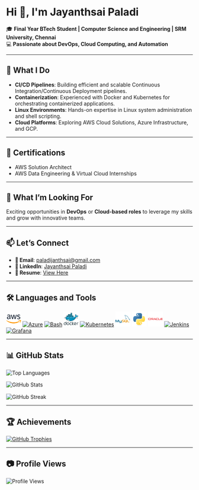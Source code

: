 # Hi 👋, I'm Jayanthsai Paladi  
🎓 **Final Year BTech Student | Computer Science and Engineering | SRM University, Chennai**  
💻 **Passionate about DevOps, Cloud Computing, and Automation**  

---

## 🚀 What I Do  
- **CI/CD Pipelines**: Building efficient and scalable Continuous Integration/Continuous Deployment pipelines.  
- **Containerization**: Experienced with Docker and Kubernetes for orchestrating containerized applications.  
- **Linux Environments**: Hands-on expertise in Linux system administration and shell scripting.  
- **Cloud Platforms**: Exploring AWS Cloud Solutions, Azure Infrastructure, and GCP.  

---

## 📜 Certifications  
- AWS Solution Architect  
- AWS Data Engineering & Virtual Cloud Internships  

---

## 👀 What I’m Looking For  
Exciting opportunities in **DevOps** or **Cloud-based roles** to leverage my skills and grow with innovative teams.  

---

## 📫 Let’s Connect  
- **📧 Email**: [paladijanthsai@gmail.com](mailto:paladijanthsai@gmail.com)  
- **💼 LinkedIn**: [Jayanthsai Paladi](https://www.linkedin.com/in/jayanthsai-paladi-55855825a)  
- **📄 Resume**: [View Here](https://tinyurl.com/Resumepjs)  

---

## 🛠️ Languages and Tools  
<p align="left"> 
  <a href="https://aws.amazon.com" target="_blank"><img src="https://raw.githubusercontent.com/devicons/devicon/master/icons/amazonwebservices/amazonwebservices-original-wordmark.svg" alt="AWS" width="40" height="40"/></a>
  <a href="https://azure.microsoft.com/en-in/" target="_blank"><img src="https://www.vectorlogo.zone/logos/microsoft_azure/microsoft_azure-icon.svg" alt="Azure" width="40" height="40"/></a>
  <a href="https://www.gnu.org/software/bash/" target="_blank"><img src="https://www.vectorlogo.zone/logos/gnu_bash/gnu_bash-icon.svg" alt="Bash" width="40" height="40"/></a>
  <a href="https://www.docker.com/" target="_blank"><img src="https://raw.githubusercontent.com/devicons/devicon/master/icons/docker/docker-original-wordmark.svg" alt="Docker" width="40" height="40"/></a>
  <a href="https://kubernetes.io" target="_blank"><img src="https://www.vectorlogo.zone/logos/kubernetes/kubernetes-icon.svg" alt="Kubernetes" width="40" height="40"/></a>
  <a href="https://www.mysql.com/" target="_blank"><img src="https://raw.githubusercontent.com/devicons/devicon/master/icons/mysql/mysql-original-wordmark.svg" alt="MySQL" width="40" height="40"/></a>
  <a href="https://www.python.org" target="_blank"><img src="https://raw.githubusercontent.com/devicons/devicon/master/icons/python/python-original.svg" alt="Python" width="40" height="40"/></a>
  <a href="https://www.oracle.com/" target="_blank"><img src="https://raw.githubusercontent.com/devicons/devicon/master/icons/oracle/oracle-original.svg" alt="Oracle" width="40" height="40"/></a>
  <a href="https://www.jenkins.io" target="_blank"><img src="https://www.vectorlogo.zone/logos/jenkins/jenkins-icon.svg" alt="Jenkins" width="40" height="40"/></a>
  <a href="https://grafana.com" target="_blank"><img src="https://www.vectorlogo.zone/logos/grafana/grafana-icon.svg" alt="Grafana" width="40" height="40"/></a>
</p>

---

## 📊 GitHub Stats  
<p align="left">
  <img src="https://github-readme-stats.vercel.app/api/top-langs?username=jayanthsaigithub&show_icons=true&locale=en&layout=compact" alt="Top Languages" />
</p>
<p>
  <img align="center" src="https://github-readme-stats.vercel.app/api?username=jayanthsaigithub&show_icons=true&locale=en" alt="GitHub Stats" />
</p>
<p>
  <img align="center" src="https://github-readme-streak-stats.herokuapp.com/?user=jayanthsaigithub&" alt="GitHub Streak" />
</p>

---

## 🏆 Achievements  
<p align="left"> 
  <a href="https://github.com/ryo-ma/github-profile-trophy"><img src="https://github-profile-trophy.vercel.app/?username=jayanthsaigithub" alt="GitHub Trophies" /></a> 
</p>

---

## 📷 Profile Views  
<p align="left"> 
  <img src="https://komarev.com/ghpvc/?username=jayanthsaigithub&label=Profile%20views&color=0e75b6&style=flat" alt="Profile Views" /> 
</p>

